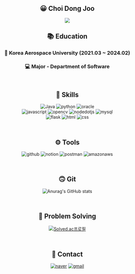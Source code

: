 <div align="center">
  
## 😀 Choi Dong Joo

<img src="https://media1.tenor.com/m/wOlC5m7NikkAAAAd/%EC%A0%9C%EB%A6%AC%EC%9D%B8%EC%82%AC-%EC%A1%B4%EC%A4%91.gif" />

<br/>

## 📚 Education

### 🏤 Korea Aerospace University (2021.03 ~ 2024.02)
### 💻 Major - Department of Software

<br/>

## 📄 Skills

![Java](https://img.shields.io/badge/Java-007396.svg?&style=for-the-badge&logo=Java&logoColor=white)
![python](https://img.shields.io/badge/python-FFD000.svg?&style=for-the-badge&logo=python&logoColor=white)
![oracle](https://img.shields.io/badge/oracle-FF0000.svg?&style=for-the-badge&logo=oracle&logoColor=white)
<br/>
![javascript](https://img.shields.io/badge/javascript-FFCC33.svg?&style=for-the-badge&logo=javascript&logoColor=white)
![opencv](https://img.shields.io/badge/opencv-0000FF.svg?&style=for-the-badge&logo=opencv&logoColor=white)
![nodedotjs](https://img.shields.io/badge/node.js-33CC66.svg?&style=for-the-badge&logo=nodedotjs&logoColor=white)
![mysql](https://img.shields.io/badge/mysql-006688.svg?&style=for-the-badge&logo=mysql&logoColor=white)
<br/>
![flask](https://img.shields.io/badge/flask-000000.svg?&style=for-the-badge&logo=flask&logoColor=white)
![html](https://img.shields.io/badge/html5-FF9933.svg?&style=for-the-badge&logo=html5&logoColor=owhite)
![css](https://img.shields.io/badge/css3-FFCCCC.svg?&style=for-the-badge&logo=css3&logoColor=white)

<br/>

## ⚙ Tools
![github](https://img.shields.io/badge/github-000000.svg?&style=for-the-badge&logo=github&logoColor=white)
![notion](https://img.shields.io/badge/notion-FFFFFF.svg?&style=for-the-badge&logo=notion&logoColor=black)
![postman](https://img.shields.io/badge/postman-FF3300.svg?&style=for-the-badge&logo=postman&logoColor=white)
![amazonaws](https://img.shields.io/badge/aws-FF9900.svg?&style=for-the-badge&logo=amazonaws&logoColor=white)

<br/>

## 🙃 Git

![Anurag's GitHub stats](https://github-readme-stats.vercel.app/api?username=baegopa-always&show_icons=true&theme=radical)

<br/>

## 🧐 Problem Solving

[![Solved.ac프로필](http://mazassumnida.wtf/api/v2/generate_badge?boj=baegopa_always)](https://solved.ac/baegopa_always)

<br/>

## 🤝 Contact
[![naver](https://img.shields.io/badge/naver-00DD00.svg?&style=for-the-badge&logo=naver&logoColor=white)](fjzl12@naver.com)
[![gmail](https://img.shields.io/badge/gmail-FF0000.svg?&style=for-the-badge&logo=gmail&logoColor=white)](kjk3323@gmail.com)


</div>
